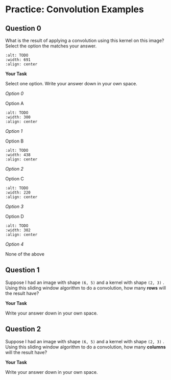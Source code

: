 # <i class="far fa-edit fa-fw"></i> Practice: Convolution Examples

## Question 0

What is the result of applying a convolution using this kernel on this image? Select the option the matches your answer.

```{image} https://static.us.edusercontent.com/files/jII4KqKDMJCkgdOK0Yw1Nzm6
:alt: TODO
:width: 691
:align: center
```

**<i class="far fa-edit fa-fw"></i> Your Task**

Select one option. Write your answer down in your own space.

_<i class="far fa-circle fa-fw"></i> Option 0_

Option A

```{image} https://static.us.edusercontent.com/files/S9lBY0nO3J5TCxjf1czjbnlz
:alt: TODO
:width: 300
:align: center
```

_<i class="far fa-circle fa-fw"></i> Option 1_

Option B

```{image} https://static.us.edusercontent.com/files/qTkVWuTKUiRmZw2VdIfBhhSx
:alt: TODO
:width: 438
:align: center
```

_<i class="far fa-circle fa-fw"></i> Option 2_

Option C

```{image} https://static.us.edusercontent.com/files/x8LQjRWir41tv3FSi8EImxKa
:alt: TODO
:width: 220
:align: center
```

_<i class="far fa-circle fa-fw"></i> Option 3_

Option D

```{image} https://static.us.edusercontent.com/files/4dXns0Zf1p6pzKz1nR3zPFuB
:alt: TODO
:width: 302
:align: center
```

_<i class="far fa-circle fa-fw"></i> Option 4_

None of the above

## Question 1

Suppose I had an image with shape `(6, 5)` and a kernel with shape `(2, 3)` . Using this sliding window algorithm to do a convolution, how many **rows** will the result have?

**<i class="far fa-edit fa-fw"></i> Your Task**

Write your answer down in your own space.

## Question 2

Suppose I had an image with shape `(6, 5)` and a kernel with shape `(2, 3)` . Using this sliding window algorithm to do a convolution, how many **columns** will the result have?

**<i class="far fa-edit fa-fw"></i> Your Task**

Write your answer down in your own space.
